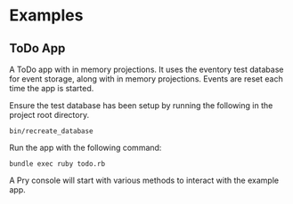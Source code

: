# Examples

## ToDo App

A ToDo app with in memory projections. It uses the eventory test database for
event storage, along with in memory projections. Events are reset each time the
app is started.

Ensure the test database has been setup by running the following in the project
root directory.

```
bin/recreate_database
```

Run the app with the following command:

```
bundle exec ruby todo.rb
```

A Pry console will start with various methods to interact with the example app.
